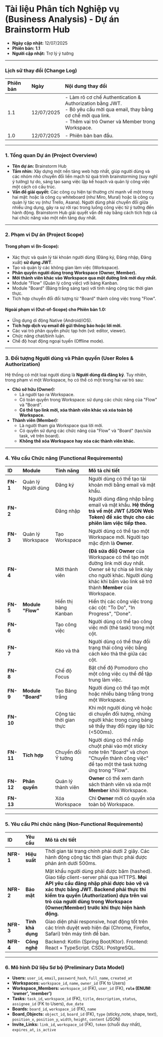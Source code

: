 # Tài liệu Phân tích Nghiệp vụ (Business Analysis) - Dự án Brainstorm Hub

* **Ngày cập nhật:** 12/07/2025
* **Phiên bản:** **1.1**
* **Người cập nhật:** Trợ lý ý tưởng

---

### Lịch sử thay đổi (Change Log)

| Phiên bản | Ngày       | Nội dung thay đổi                                                                       |
| :--------- | :--------- | :-------------------------------------------------------------------------------------- |
| 1.1        | 12/07/2025 | - Làm rõ cơ chế Authentication & Authorization bằng JWT.<br>- Bỏ yêu cầu mời qua email, thay bằng cơ chế mời qua link.<br>- Thêm vai trò Owner và Member trong Workspace. |
| 1.0        | 12/07/2025 | - Phiên bản ban đầu.                                                                    |

---

### 1. Tổng quan Dự án (Project Overview)

* **Tên dự án:** Brainstorm Hub
* **Tầm nhìn:** Xây dựng một nền tảng web hợp nhất, giúp người dùng và các nhóm nhỏ chuyển đổi liền mạch từ quá trình brainstorming (suy nghĩ ý tưởng) tự do, sáng tạo sang việc lập kế hoạch và quản lý công việc một cách có cấu trúc.
* **Vấn đề giải quyết:** Các công cụ hiện tại thường chỉ mạnh về một trong hai mặt: hoặc là công cụ whiteboard (như Miro, Mural) hoặc là công cụ quản lý tác vụ (như Trello, Asana). Người dùng phải chuyển đổi giữa nhiều ứng dụng, gây ra sự rời rạc trong luồng công việc từ ý tưởng đến hành động. Brainstorm Hub giải quyết vấn đề này bằng cách tích hợp cả hai chức năng vào một nền tảng duy nhất.

---

### 2. Phạm vi Dự án (Project Scope)

#### Trong phạm vi (In-Scope):

* Xác thực và quản lý tài khoản người dùng (Đăng ký, Đăng nhập, Đăng xuất) **sử dụng JWT**.
* Tạo và quản lý các không gian làm việc (Workspace).
* **Phân quyền người dùng trong Workspace (Owner, Member).**
* **Mời thành viên khác vào Workspace qua một đường link mời duy nhất.**
* Module "Flow" (Quản lý công việc) với bảng Kanban.
* Module "Board" (Bảng trắng sáng tạo) với tính năng cộng tác thời gian thực.
* Tích hợp chuyển đổi đối tượng từ "Board" thành công việc trong "Flow".

#### Ngoài phạm vi (Out-of-Scope) cho Phiên bản 1.0:

* Ứng dụng di động Native (Android/iOS).
* **Tích hợp dịch vụ email để gửi thông báo hoặc lời mời.**
* Các vai trò phân quyền phức tạp hơn (vd: editor, viewer).
* Chức năng chat/bình luận.
* Chế độ hoạt động ngoại tuyến (Offline mode).

---

### 3. Đối tượng Người dùng và Phân quyền (User Roles & Authorization)

Hệ thống có một loại người dùng là **Người dùng đã đăng ký**. Tuy nhiên, trong phạm vi một Workspace, họ có thể có một trong hai vai trò sau:

* **Chủ sở hữu (Owner):**
    * Là người tạo ra Workspace.
    * Có toàn quyền trong Workspace: sử dụng các chức năng của "Flow" và "Board".
    * **Có thể tạo link mời, xóa thành viên khác và xóa toàn bộ Workspace.**
* **Thành viên (Member):**
    * Là người tham gia Workspace qua lời mời.
    * Có quyền sử dụng các chức năng của "Flow" và "Board" (tạo/sửa task, vẽ trên board).
    * **Không thể xóa Workspace hay xóa các thành viên khác.**

---

### 4. Yêu cầu Chức năng (Functional Requirements)

| ID     | Module               | Tính năng                 | Mô tả chi tiết                                                                                                                                              |
| :----- | :------------------- | :------------------------ | :---------------------------------------------------------------------------------------------------------------------------------------------------------- |
| **FN-1** | Quản lý Người dùng   | Đăng ký                   | Người dùng có thể tạo tài khoản mới bằng email và mật khẩu.                                                                                                |
| **FN-2** |                      | Đăng nhập                 | Người dùng đăng nhập bằng email và mật khẩu. **Hệ thống trả về một JWT (JSON Web Token) để xác thực cho các phiên làm việc tiếp theo.** |
| **FN-3** | Quản lý Workspace    | Tạo Workspace             | Người dùng có thể tạo một Workspace mới. Người tạo mặc định là **Owner**.                                                                                  |
| **FN-4** |                      | Mời thành viên            | **(Đã sửa đổi)** **Owner** của Workspace có thể tạo một đường link mời duy nhất. Owner sẽ tự chia sẻ link này cho người khác. Người dùng khác khi bấm vào link sẽ trở thành **Member** của Workspace. |
| **FN-5** | **Module "Flow"** | Hiển thị bảng Kanban      | Hiển thị các công việc trong các cột: "To Do", "In Progress", "Done".                                                                                     |
| **FN-6** |                      | Tạo công việc             | Người dùng có thể tạo công việc mới (thẻ task) trong một cột.                                                                                              |
| **FN-7** |                      | Kéo và thả                | Người dùng có thể thay đổi trạng thái công việc bằng cách kéo thả thẻ giữa các cột.                                                                        |
| **FN-8** |                      | Chế độ Focus              | Bật chế độ Pomodoro cho một công việc cụ thể để tập trung làm việc.                                                                                        |
| **FN-9** | **Module "Board"** | Tạo Bảng trắng            | Người dùng có thể tạo một hoặc nhiều bảng trắng trong một Workspace.                                                                                       |
| **FN-10** |                      | Cộng tác thời gian thực   | Khi một người dùng vẽ hoặc di chuyển đối tượng, những người khác trong cùng bảng sẽ thấy thay đổi ngay lập tức (<500ms).                                       |
| **FN-11** | **Tích hợp** | Chuyển đổi Ý tưởng        | Người dùng có thể nhấp chuột phải vào một sticky note trên "Board" và chọn "Chuyển thành công việc" để tạo một thẻ task tương ứng trong "Flow".                |
| **FN-12** | **Phân quyền** | Quản lý thành viên        | **Owner** có thể xem danh sách thành viên và xóa một **Member** khỏi Workspace.                                                                           |
| **FN-13** |                      | Xóa Workspace             | Chỉ **Owner** mới có quyền xóa toàn bộ Workspace.                                                                                                          |

---

### 5. Yêu cầu Phi chức năng (Non-Functional Requirements)

| ID      | Yêu cầu          | Mô tả chi tiết                                                                                                                                                                             |
| :------ | :--------------- | :----------------------------------------------------------------------------------------------------------------------------------------------------------------------------------------- |
| **NFR-1** | **Hiệu suất** | Thời gian tải trang chính phải dưới 2 giây. Các hành động cộng tác thời gian thực phải được phản ánh dưới 500ms.                                                                              |
| **NFR-2** | **Bảo mật** | Mật khẩu người dùng phải được băm (hashed). Giao tiếp client-server phải qua HTTPS. **Mọi API yêu cầu đăng nhập phải được bảo vệ và xác thực bằng JWT. Backend phải thực thi kiểm tra quyền (Authorization) dựa trên vai trò của người dùng trong Workspace (Owner/Member) trước khi thực hiện hành động.** |
| **NFR-3** | **Tính khả dụng** | Giao diện phải responsive, hoạt động tốt trên các trình duyệt web hiện đại (Chrome, Firefox, Safari) trên máy tính để bàn.                                                                    |
| **NFR-4** | **Công nghệ** | Backend: Kotlin (Spring Boot/Ktor). Frontend: React + TypeScript. CSDL: PostgreSQL.                                                                                                      |

---

### 6. Mô hình Dữ liệu Sơ bộ (Preliminary Data Model)

* **Users:** `user_id`, `email`, `password_hash`, `full_name`, `created_at`
* **Workspaces:** `workspace_id`, `name`, `owner_id` (FK to Users)
* **Workspace\_Members:** `workspace_id` (FK), `user_id` (FK), **`role` (ENUM: 'owner', 'member')**
* **Tasks:** `task_id`, `workspace_id` (FK), `title`, `description`, `status`, `assignee_id` (FK to Users), `due_date`
* **Boards:** `board_id`, `workspace_id` (FK), `name`
* **Board\_Objects:** `object_id`, `board_id` (FK), `type` (sticky\_note, shape, text), `position_x`, `position_y`, `width`, `height`, `content` (JSON)
* **Invite\_Links:** `link_id`, `workspace_id` (FK), `token` (chuỗi duy nhất), `expires_at`, `is_active`
